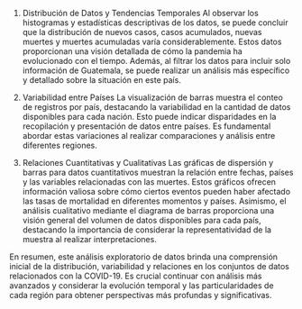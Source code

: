 1. Distribución de Datos y Tendencias Temporales
Al observar los histogramas y estadísticas descriptivas de los datos, se puede concluir que la distribución de nuevos casos, casos acumulados, nuevas muertes y muertes acumuladas varía considerablemente. Estos datos proporcionan una visión detallada de cómo la pandemia ha evolucionado con el tiempo. Además, al filtrar los datos para incluir solo información de Guatemala, se puede realizar un análisis más específico y detallado sobre la situación en este país.

2. Variabilidad entre Países
La visualización de barras muestra el conteo de registros por país, destacando la variabilidad en la cantidad de datos disponibles para cada nación. Esto puede indicar disparidades en la recopilación y presentación de datos entre países. Es fundamental abordar estas variaciones al realizar comparaciones y análisis entre diferentes regiones.

3. Relaciones Cuantitativas y Cualitativas
Las gráficas de dispersión y barras para datos cuantitativos muestran la relación entre fechas, países y las variables relacionadas con las muertes. Estos gráficos ofrecen información valiosa sobre cómo ciertos eventos pueden haber afectado las tasas de mortalidad en diferentes momentos y países. Asimismo, el análisis cualitativo mediante el diagrama de barras proporciona una visión general del volumen de datos disponibles para cada país, destacando la importancia de considerar la representatividad de la muestra al realizar interpretaciones.

En resumen, este análisis exploratorio de datos brinda una comprensión inicial de la distribución, variabilidad y relaciones en los conjuntos de datos relacionados con la COVID-19. Es crucial continuar con análisis más avanzados y considerar la evolución temporal y las particularidades de cada región para obtener perspectivas más profundas y significativas.
